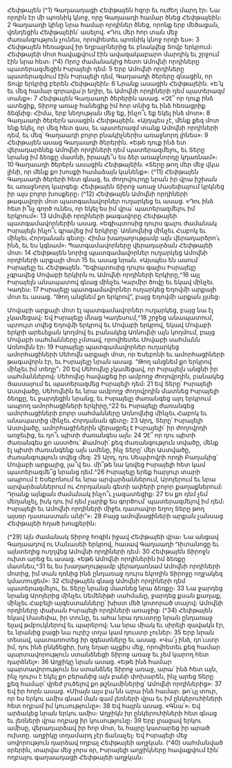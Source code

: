 
Հեփթայեն
(^1) Գաղաադացի Հեփթայեն հզոր եւ ուժեղ մարդ էր։ Նա որդին էր մի պոռնիկ կնոջ, որը Գաղաադի համար ծնեց
Հեփթայեին։ 2 Գաղաադի կինը նրա համար որդիներ ծնեց, որոնք երբ մեծացան, վռնդեցին Հեփթայեին՝ ասելով. «Դու
մեր հոր տան մեջ ժառանգություն չունես, որովհետեւ պոռնիկ կնոջ որդի ես»։ 3 Հեփթայեն հեռացավ իր եղբայրներից եւ
բնակվեց Տովբ երկրում։ Հեփթայեի մոտ հավաքվում էին ավազակաբարո մարդիկ եւ շրջում էին նրա հետ։
(^4) Որոշ ժամանակից հետո Ամովնի որդիները պատերազմեցին Իսրայելի դեմ։ 5 Երբ Ամովնի որդիները
պատերազմում էին Իսրայելի դեմ, Գաղաադի ծերերը գնացին, որ Տովբ երկրից բերեն Հեփթայեին։ 6 Նրանք ասացին
Հեփթայեին. «Ե՛կ եւ մեզ համար զորավա՛ր եղիր, եւ Ամովնի որդիների դեմ պատերազմ տանք»։ 7 Հեփթայեն Գաղաադի
ծերերին ասաց. «Չէ՞ որ դուք ինձ ատեցիք, Տիրոջ առաջ հանեցիք իմ հոր տնից եւ ինձ հեռացրիք ձեզնից։ Հիմա, երբ
նեղության մեջ եք, ինչո՞ւ եք եկել ինձ մոտ»։ 8 Գաղաադի ծերերն ասացին Հեփթայեին. «Այդպես չէ, մենք քեզ մոտ ենք
եկել, որ մեզ հետ գաս, եւ պատերազմ տանք Ամովնի որդիների դեմ, եւ մեզ՝ Գաղաադի բոլոր բնակիչներիս առաջնորդ
լինես»։ 9 Հեփթայեն ասաց Գաղաադի ծերերին. «Եթե դուք ինձ ետ վերադարձնեք Ամովնի որդիների դեմ
պատերազմելու, եւ Տերը նրանց իմ ձեռքը մատնի, իրապե՞ս ես ձեր առաջնորդը կդառնամ»։ 10 Գաղաադի ծերերն
ասացին Հեփթայեին. «Տերը թող մեր մեջ վկա լինի, որ մենք քո խոսքի համաձայն կանենք»։
(^11) Հեփթայեն Գաղաադի ծերերի հետ գնաց, եւ ժողովուրդը նրան իր վրա իշխան եւ առաջնորդ կարգեց։ Հեփթայեն
Տիրոջ առաջ Մասեփայում կրկնեց իր այս բոլոր խոսքերը։
(^12) Հեփթայեն Ամովնի որդիների թագավորի մոտ պատգամավորներ ուղարկեց եւ ասաց. «Դու ինձ հետ ի՞նչ գործ
ունես, որ եկել ես իմ վրա՝ պատերազմելու իմ երկրում»։ 13 Ամովնի որդիների թագավորը Հեփթայեի պատգամավորներին
ասաց. «Եգիպտոսից դուրս գալու ժամանակ Իսրայելն ինչո՞ւ գրավեց իմ երկիրը՝ Առնովնից մինչեւ Հաբոկ եւ մինչեւ
Հորդանան գետը։ Հիմա խաղաղությամբ այն վերադարձրո՛ւ ինձ, եւ ես կգնամ»։ Պատգամավորները վերադարձան
Հեփթայեի մոտ։ 14 Հեփթայեն նորից պատգամավորներ ուղարկեց Ամովնի որդիների արքայի մոտ 15 եւ ասաց նրան.
«Այսպես են ասում Իսրայելը եւ Հեփթայեն. “Եգիպտոսից դուրս գալիս Իսրայելը չգրավեց Մովաբի երկիրն ու Ամովնի
որդիների երկիրը,^16 այլ Իսրայելն անապատով գնաց մինչեւ Կարմիր ծովը եւ եկավ մինչեւ Կադես։ 17 Իսրայելը
պատգամավորներ ուղարկեց Եդովմի արքայի մոտ եւ ասաց. “Թող անցնեմ քո երկրով”, բայց Եդովմի արքան չլսեց։


Մովաբի արքայի մոտ էլ պատգամավորներ ուղարկեց, բայց նա էլ չկամեցավ։ Եվ Իսրայելը մնաց Կադեսում,^18 շրջեց
անապատում, պտույտ տվեց Եդովմի երկրով եւ Մովաբի երկրով, եկավ Մովաբի երկրի արեւելյան կողմով եւ բանակեց
Առնովնի այն կողմում, բայց Մովաբի սահմանները չմտավ, որովհետեւ Մովաբի սահմանն Առնովնն էր։ 19 Իսրայելը
պատգամավորներ ուղարկեց ամորհացիների Սեհովն արքայի մոտ, որ Եսեբոնի եւ ամորհացիների թագավորն էր, եւ
Իսրայելը նրան ասաց. “Թող անցնեմ քո երկրով մինչեւ իմ տեղը”։ 20 Եվ Սեհովնը չկամեցավ, որ Իսրայելն անցնի իր
սահմաններով։ Սեհովնը հավաքեց իր ամբողջ ժողովրդին, բանակեց Յասսայում եւ պատերազմեց Իսրայելի դեմ։ 21 Եվ
Տերը՝ Իսրայելի Աստվածը, Սեհովնին եւ նրա ամբողջ ժողովրդին մատնեց Իսրայելի ձեռքը, եւ ջարդեցին նրանց, եւ
Իսրայելը ժառանգեց այդ երկրում ապրող ամորհացիների երկիրը,^22 եւ Իսրայելը ժառանգեց ամորհացիների բոլոր
սահմանները Առնովնից մինչեւ Հաբոկ եւ անապատից մինչեւ Հորդանան գետը։ 23 Արդ, Տերը՝ Իսրայելի Աստվածը,
ամորհացիներին վերացրել է Իսրայելի՝ իր ժողովրդի առջեւից, եւ դո՞ւ պիտի ժառանգես այն։ 24 Չէ՞ որ դու պիտի
ժառանգես քո աստծու՝ Քամոսի՝ քեզ ժառանգություն տվածը, մենք էլ պիտի ժառանգենք այն ամենը, ինչ Տերը՝ մեր
Աստվածը, ժառանգություն տվեց մեզ։ 25 Արդ, դու Սեպփովրի որդի Բաղակից՝ Մովաբի արքայից, լա՞վ ես. մի՞թե նա
կռվեց Իսրայելի հետ կամ պատերազմե՞ց նրանց դեմ.^26 Իսրայելը երեք հարյուր տարի ապրում է Եսեբոնում եւ նրա
արվարձաններում, Արոյերում եւ նրա արվարձաններում ու Հորդանան գետի ափերի բոլոր քաղաքներում։ Դրանք
այնքան ժամանակ ինչո՞ւ չազատեցիք։ 27 Ես քո դեմ չեմ մեղանչել, իսկ դու իմ դեմ չարիք ես գործում՝ պատերազմելով իմ
դեմ։ Իսրայելի եւ Ամովնի որդիների միջեւ դատավոր եղող Տերը թող այսօր դատաստան անի”»։ 28 Բայց ամովնացիների
արքան չանսաց Հեփթայեի հղած խոսքերին։

(^29) Այն ժամանակ Տիրոջ հոգին իջավ Հեփթայեի վրա։ Նա անցավ Գաղաադով ու Մանասեի երկրով, հասավ
Գաղաադի Դիտանոցը եւ այնտեղից ուղղվեց Ամովնի որդիների դեմ։ 30 Հեփթայեն Տիրոջն ուխտ արեց եւ ասաց. «Եթե
Ամովնի որդիներին իմ ձեռքը մատնես,^31 եւ ես խաղաղությամբ վերադառնամ Ամովնի որդիների մոտից, իմ տան դռնից
ինձ ընդառաջ դուրս եկողին Տիրոջը ողջակեզ կմատուցեմ»։ 32 Հեփթայեն գնաց Ամովնի որդիների դեմ պատերազմելու,
եւ Տերը նրանց մատնեց նրա ձեռքը։ 33 Նա ջարդեց նրանց Արոյերից մինչեւ Սեմենիթի սահմանը, ջարդեց քսան քաղաք,
մինչեւ Հաբելի այգեստանները՝ խիստ մեծ կոտորած տալով։ Ամովնի որդիները փախան Իսրայելի որդիների առաջից։
(^34) Հեփթայեն եկավ Մասեփա, իր տունը, եւ ահա նրա դուստրը նրան ընդառաջ ելավ թմբուկներով եւ պարերով։ Նա
նրա միակ եւ սիրելի զավակն էր, եւ նրանից բացի նա ուրիշ տղա կամ դուստր չուներ։ 35 Երբ նրան տեսավ, պատառոտեց
իր զգեստները եւ ասաց. «Վա՜յ ինձ, դո՛ւստր իմ, դու ինձ ընկճեցիր, խոչ եղար աչքիս մեջ, որովհետեւ քեզ համար
պարտավորություն ստանձնեցի Տիրոջ առաջ եւ չեմ կարող հետ դարձնել»։ 36 Աղջիկը նրան ասաց. «Եթե ինձ համար
պարտավորություն ես ստանձնել Տիրոջ առաջ, արա՛ ինձ հետ այն, ինչ դուրս է եկել քո բերանից այն բանի փոխարեն,
ինչ արեց Տերը քեզ համար՝ վրեժ լուծելով քո թշնամիներից՝ Ամովնի որդիներից»։ 37 Եվ իր հորն ասաց. «Միայն այս բա՛նն
արա ինձ համար. թո՛ւյլ տուր, որ ես երկու ամիս գնամ ման գամ լեռների վրա եւ իմ ընկերուհիների հետ ողբամ իմ
կուսությունը»։ 38 Եվ հայրն ասաց. «Գնա՛»։ Եվ արձակեց նրան երկու ամիս։ Աղջիկն իր ընկերուհիների հետ գնաց եւ
լեռների վրա ողբաց իր կուսությունը։ 39 Երբ լրացավ երկու ամիսը, վերադարձավ իր հոր մոտ, եւ հայրը կատարեց իր
արած ուխտը. աղջիկը տղամարդ չէր ճանաչել։ Եվ Իսրայելի մեջ սովորություն դարձավ ողբալ Հեփթայեի աղջկան.
(^40) սահմանված օրերին, տարվա մեջ չորս օր, Իսրայելի աղջիկները հավաքվում էին՝ ողբալու գաղաադացի Հեփթայեի
աղջկան։

